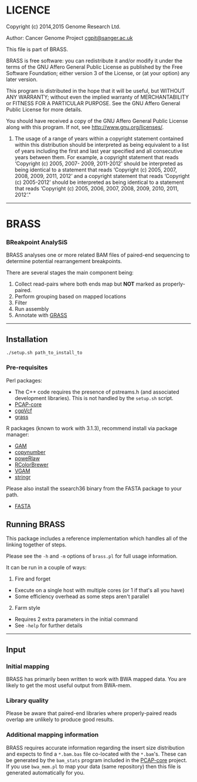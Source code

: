 LICENCE
=======
Copyright (c) 2014,2015 Genome Research Ltd.

Author: Cancer Genome Project <cgpit@sanger.ac.uk>

This file is part of BRASS.

BRASS is free software: you can redistribute it and/or modify it under
the terms of the GNU Affero General Public License as published by the Free
Software Foundation; either version 3 of the License, or (at your option) any
later version.

This program is distributed in the hope that it will be useful, but WITHOUT
ANY WARRANTY; without even the implied warranty of MERCHANTABILITY or FITNESS
FOR A PARTICULAR PURPOSE. See the GNU Affero General Public License for more
details.

You should have received a copy of the GNU Affero General Public License
along with this program. If not, see <http://www.gnu.org/licenses/>.

1. The usage of a range of years within a copyright statement contained within
this distribution should be interpreted as being equivalent to a list of years
including the first and last year specified and all consecutive years between
them. For example, a copyright statement that reads ‘Copyright (c) 2005, 2007-
2009, 2011-2012’ should be interpreted as being identical to a statement that
reads ‘Copyright (c) 2005, 2007, 2008, 2009, 2011, 2012’ and a copyright
statement that reads ‘Copyright (c) 2005-2012’ should be interpreted as being
identical to a statement that reads ‘Copyright (c) 2005, 2006, 2007, 2008,
2009, 2010, 2011, 2012’."

---

BRASS
=====

### BReakpoint AnalySiS

BRASS analyses one or more related BAM files of paired-end sequencing to determine potential rearrangement breakpoints.

There are several stages the main component being:

1. Collect read-pairs where both ends map but **NOT** marked as properly-paired.
2. Perform grouping based on mapped locations
3. Filter
4. Run assembly
5. Annotate with [GRASS](http://cancerit.github.io/grass/)

---

## Installation

    ./setup.sh path_to_install_to

### Pre-requisites

Perl packages:

* The C++ code requires the presence of pstreams.h (and associated development libraries).  This is not handled by the `setup.sh` script.
* [PCAP-core](https://github.com/ICGC-TCGA-PanCancer/PCAP-core/releases)
* [cgpVcf](https://github.com/cancerit/cgpVcf/releases)
* [grass](https://github.com/cancerit/grass/releases)

R packages (known to work with 3.1.3), recommend install via package manager:

* [GAM](https://cran.r-project.org/web/packages/gam/index.html)
* [copynumber](https://www.bioconductor.org/packages/release/bioc/html/copynumber.html)
* [poweRlaw](https://cran.r-project.org/web/packages/poweRlaw/index.html)
* [RColorBrewer](https://cran.r-project.org/web/packages/RColorBrewer/index.html)
* [VGAM](https://cran.r-project.org/web/packages/VGAM/index.html)
* [stringr](https://cran.r-project.org/web/packages/stringr/index.html)

Please also install the ssearch36 binary from the FASTA package to your path.

* [FASTA](https://github.com/wrpearson/fasta36/releases)

###

## Running BRASS

This package includes a reference implementation which handles all of the linking together of steps.

Please see the ``-h`` and ``-m`` options of ``brass.pl`` for full usage information.

It can be run in a couple of ways:

1. Fire and forget
  * Execute on a single host with multiple cores (or 1 if that's all you have)
  * Some efficiency overhead as some steps aren't parallel
2. Farm style
  * Requires 2 extra parameters in the initial command
  * See ``-help`` for further details

---

## Input

### Initial mapping

BRASS has primarily been written to work with BWA mapped data.  You are likely to get the most useful output from BWA-mem.

### Library quality

Please be aware that paired-end libraries where properly-paired reads overlap are unlikely to produce good results.

### Additional mapping information

BRASS requires accurate information regarding the insert size distribution and expects to find a ``*.bam.bas`` file
co-located with the ``*.bam``'s.  These can be generated by the ``bam_stats`` program included in the
[PCAP-core](https://github.com/ICGC-TCGA-PanCancer/PCAP-core) project.  If you use ``bwa_mem.pl`` to map your
data (same repository) then this file is generated automatically for you.
